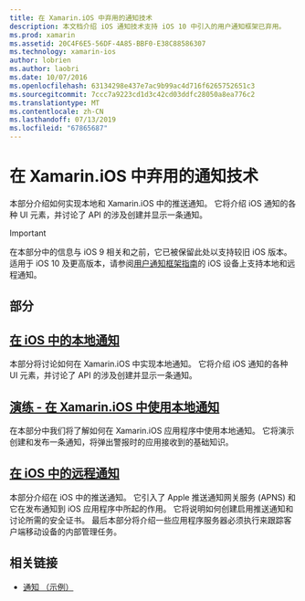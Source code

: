 ```yaml
---
title: 在 Xamarin.iOS 中弃用的通知技术
description: 本文档介绍 iOS 通知技术支持 iOS 10 中引入的用户通知框架已弃用。
ms.prod: xamarin
ms.assetid: 20C4F6E5-56DF-4A85-BBF0-E38C88586307
ms.technology: xamarin-ios
author: lobrien
ms.author: laobri
ms.date: 10/07/2016
ms.openlocfilehash: 63134298e437e7ac9b99ac4d716f6265752651c3
ms.sourcegitcommit: 7ccc7a9223cd1d3c42cd03ddfc28050a8ea776c2
ms.translationtype: MT
ms.contentlocale: zh-CN
ms.lasthandoff: 07/13/2019
ms.locfileid: "67865687"
---
```

# <a name="deprecated-notification-technologies-in-xamarinios"></a>在 Xamarin.iOS 中弃用的通知技术

本部分介绍如何实现本地和 Xamarin.iOS 中的推送通知。 它将介绍 iOS 通知的各种 UI 元素，并讨论了 API 的涉及创建并显示一条通知。

> [!IMPORTANT]
> 在本部分中的信息与 iOS 9 相关和之前，它已被保留此处以支持较旧 iOS 版本。 适用于 iOS 10 及更高版本，请参阅[用户通知框架指南](~/ios/platform/user-notifications/index.md)的 iOS 设备上支持本地和远程通知。

## <a name="sections"></a>部分

<a name="Local Notifications In iOS" />

## <a name="local-notifications-in-ioslocal-notifications-in-iosmd"></a>[在 iOS 中的本地通知](local-notifications-in-ios.md)

本部分将讨论如何在 Xamarin.iOS 中实现本地通知。 它将介绍 iOS 通知的各种 UI 元素，并讨论了 API 的涉及创建并显示一条通知。

<a name="Local Notifications Walkthrough" />

## <a name="walkthrough---using-local-notifications-in-xamarinioslocal-notifications-in-ios-walkthroughmd"></a>[演练 - 在 Xamarin.iOS 中使用本地通知](local-notifications-in-ios-walkthrough.md)

在本部分中我们将了解如何在 Xamarin.iOS 应用程序中使用本地通知。 它将演示创建和发布一条通知，将弹出警报时的应用接收到的基础知识。

<a name="Remote Notifications In iOS" />

## <a name="remote-notifications-in-iosremote-notifications-in-iosmd"></a>[在 iOS 中的远程通知](remote-notifications-in-ios.md)

本部分介绍在 iOS 中的推送通知。 它引入了 Apple 推送通知网关服务 (APNS) 和它在发布通知到 iOS 应用程序中所起的作用。 它将说明如何创建启用推送通知和讨论所需的安全证书。 最后本部分将介绍一些应用程序服务器必须执行来跟踪客户端移动设备的内部管理任务。

## <a name="related-links"></a>相关链接

- [通知 （示例）](https://developer.xamarin.com/samples/monotouch/Notifications/)
